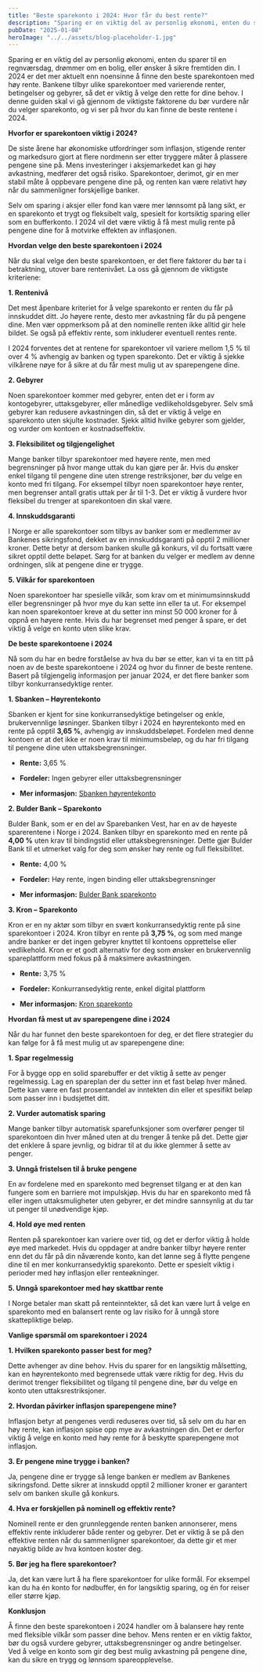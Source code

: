 ```yaml
---
title: "Beste sparekonto i 2024: Hvor får du best rente?"
description: "Sparing er en viktig del av personlig økonomi, enten du sparer til en regnværsdag, drømmer om en bolig, eller ønsker å sikre fremtiden din. I 2024 er det mer aktuelt enn noensinne å finne den beste sparekontoen med høy rente. Bankene tilbyr ulike sparekontoer med varierende renter, betingelser og gebyrer, så det er viktig å &#8230; Read more"
pubDate: "2025-01-08"
heroImage: "../../assets/blog-placeholder-1.jpg"
---
```


Sparing er en viktig del av personlig økonomi, enten du sparer til en regnværsdag, drømmer om en bolig, eller ønsker å sikre fremtiden din. I 2024 er det mer aktuelt enn noensinne å finne den beste sparekontoen med høy rente. Bankene tilbyr ulike sparekontoer med varierende renter, betingelser og gebyrer, så det er viktig å velge den rette for dine behov. I denne guiden skal vi gå gjennom de viktigste faktorene du bør vurdere når du velger sparekonto, og vi ser på hvor du kan finne de beste rentene i 2024.

**Hvorfor er sparekontoen viktig i 2024?**

De siste årene har økonomiske utfordringer som inflasjon, stigende renter og markedsuro gjort at flere nordmenn ser etter tryggere måter å plassere pengene sine på. Mens investeringer i aksjemarkedet kan gi høy avkastning, medfører det også risiko. Sparekontoer, derimot, gir en mer stabil måte å oppbevare pengene dine på, og renten kan være relativt høy når du sammenligner forskjellige banker.

Selv om sparing i aksjer eller fond kan være mer lønnsomt på lang sikt, er en sparekonto et trygt og fleksibelt valg, spesielt for kortsiktig sparing eller som en bufferkonto. I 2024 vil det være viktig å få mest mulig rente på pengene dine for å motvirke effekten av inflasjonen.

**Hvordan velge den beste sparekontoen i 2024**

Når du skal velge den beste sparekontoen, er det flere faktorer du bør ta i betraktning, utover bare rentenivået. La oss gå gjennom de viktigste kriteriene:

**1. Rentenivå**

Det mest åpenbare kriteriet for å velge sparekonto er renten du får på innskuddet ditt. Jo høyere rente, desto mer avkastning får du på pengene dine. Men vær oppmerksom på at den nominelle renten ikke alltid gir hele bildet. Se også på effektiv rente, som inkluderer eventuell rentes rente.

I 2024 forventes det at rentene for sparekontoer vil variere mellom 1,5 % til over 4 % avhengig av banken og typen sparekonto. Det er viktig å sjekke vilkårene nøye for å sikre at du får mest mulig ut av sparepengene dine.

**2. Gebyrer**

Noen sparekontoer kommer med gebyrer, enten det er i form av kontogebyrer, uttaksgebyrer, eller månedlige vedlikeholdsgebyrer. Selv små gebyrer kan redusere avkastningen din, så det er viktig å velge en sparekonto uten skjulte kostnader. Sjekk alltid hvilke gebyrer som gjelder, og vurder om kontoen er kostnadseffektiv.

**3. Fleksibilitet og tilgjengelighet**

Mange banker tilbyr sparekontoer med høyere rente, men med begrensninger på hvor mange uttak du kan gjøre per år. Hvis du ønsker enkel tilgang til pengene dine uten strenge restriksjoner, bør du velge en konto med fri tilgang. For eksempel tilbyr noen sparekontoer høye renter, men begrenser antall gratis uttak per år til 1-3. Det er viktig å vurdere hvor fleksibel du trenger at sparekontoen din skal være.

**4. Innskuddsgaranti**

I Norge er alle sparekontoer som tilbys av banker som er medlemmer av Bankenes sikringsfond, dekket av en innskuddsgaranti på opptil 2 millioner kroner. Dette betyr at dersom banken skulle gå konkurs, vil du fortsatt være sikret opptil dette beløpet. Sørg for at banken du velger er medlem av denne ordningen, slik at pengene dine er trygge.

**5. Vilkår for sparekontoen**

Noen sparekontoer har spesielle vilkår, som krav om et minimumsinnskudd eller begrensninger på hvor mye du kan sette inn eller ta ut. For eksempel kan noen sparekontoer kreve at du setter inn minst 50 000 kroner for å oppnå en høyere rente. Hvis du har begrenset med penger å spare, er det viktig å velge en konto uten slike krav.

**De beste sparekontoene i 2024**

Nå som du har en bedre forståelse av hva du bør se etter, kan vi ta en titt på noen av de beste sparekontoene i 2024 og hvor du finner de beste rentene. Basert på tilgjengelig informasjon per januar 2024, er det flere banker som tilbyr konkurransedyktige renter.

**1. Sbanken &#8211; Høyrentekonto**

Sbanken er kjent for sine konkurransedyktige betingelser og enkle, brukervennlige løsninger. Sbanken tilbyr i 2024 en høyrentekonto med en rente på opptil **3,65 %**, avhengig av innskuddsbeløpet. Fordelen med denne kontoen er at det ikke er noen krav til minimumsbeløp, og du har fri tilgang til pengene dine uten uttaksbegrensninger.

- **Rente:** 3,65 %

- **Fordeler:** Ingen gebyrer eller uttaksbegrensninger

- **Mer informasjon:** [Sbanken høyrentekonto](https://sbanken.no)

**2. Bulder Bank &#8211; Sparekonto**

Bulder Bank, som er en del av Sparebanken Vest, har en av de høyeste sparerentene i Norge i 2024. Banken tilbyr en sparekonto med en rente på **4,00 %** uten krav til bindingstid eller uttaksbegrensninger. Dette gjør Bulder Bank til et utmerket valg for deg som ønsker høy rente og full fleksibilitet.

- **Rente:** 4,00 %

- **Fordeler:** Høy rente, ingen binding eller uttaksbegrensninger

- **Mer informasjon:** [Bulder Bank sparekonto](https://bulder.no)

**3. Kron &#8211; Sparekonto**

Kron er en ny aktør som tilbyr en svært konkurransedyktig rente på sine sparekontoer i 2024. Kron tilbyr en rente på **3,75 %**, og som med mange andre banker er det ingen gebyrer knyttet til kontoens opprettelse eller vedlikehold. Kron er et godt alternativ for deg som ønsker en brukervennlig spareplattform med fokus på å maksimere avkastningen.

- **Rente:** 3,75 %

- **Fordeler:** Konkurransedyktig rente, enkel digital plattform

- **Mer informasjon:** [Kron sparekonto](https://www.kron.no)

**Hvordan få mest ut av sparepengene dine i 2024**

Når du har funnet den beste sparekontoen for deg, er det flere strategier du kan følge for å få mest mulig ut av sparepengene dine:

**1. Spar regelmessig**

For å bygge opp en solid sparebuffer er det viktig å sette av penger regelmessig. Lag en spareplan der du setter inn et fast beløp hver måned. Dette kan være en fast prosentandel av inntekten din eller et spesifikt beløp som passer inn i budsjettet ditt.

**2. Vurder automatisk sparing**

Mange banker tilbyr automatisk sparefunksjoner som overfører penger til sparekontoen din hver måned uten at du trenger å tenke på det. Dette gjør det enklere å spare jevnlig, og bidrar til at du ikke glemmer å sette av penger.

**3. Unngå fristelsen til å bruke pengene**

En av fordelene med en sparekonto med begrenset tilgang er at den kan fungere som en barriere mot impulskjøp. Hvis du har en sparekonto med få eller ingen uttaksmuligheter uten gebyrer, er det mindre sannsynlig at du tar ut penger til unødvendige kjøp.

**4. Hold øye med renten**

Renten på sparekontoer kan variere over tid, og det er derfor viktig å holde øye med markedet. Hvis du oppdager at andre banker tilbyr høyere renter enn det du får på din nåværende konto, kan det lønne seg å flytte pengene dine til en mer konkurransedyktig sparekonto. Dette er spesielt viktig i perioder med høy inflasjon eller renteøkninger.

**5. Unngå sparekontoer med høy skattbar rente**

I Norge betaler man skatt på renteinntekter, så det kan være lurt å velge en sparekonto med en balansert rente og lav risiko for å unngå store skattepliktige beløp.

**Vanlige spørsmål om sparekontoer i 2024**

**1. Hvilken sparekonto passer best for meg?**

Dette avhenger av dine behov. Hvis du sparer for en langsiktig målsetting, kan en høyrentekonto med begrensede uttak være riktig for deg. Hvis du derimot trenger fleksibilitet og tilgang til pengene dine, bør du velge en konto uten uttaksrestriksjoner.

**2. Hvordan påvirker inflasjon sparepengene mine?**

Inflasjon betyr at pengenes verdi reduseres over tid, så selv om du har en høy rente, kan inflasjon spise opp mye av avkastningen din. Det er derfor viktig å velge en konto med høy rente for å beskytte sparepengene mot inflasjon.

**3. Er pengene mine trygge i banken?**

Ja, pengene dine er trygge så lenge banken er medlem av Bankenes sikringsfond. Dette sikrer at innskudd opptil 2 millioner kroner er garantert selv om banken skulle gå konkurs.

**4. Hva er forskjellen på nominell og effektiv rente?**

Nominell rente er den grunnleggende renten banken annonserer, mens effektiv rente inkluderer både renter og gebyrer. Det er viktig å se på den effektive renten når du sammenligner sparekontoer, da dette gir et mer nøyaktig bilde av hva kontoen koster deg.

**5. Bør jeg ha flere sparekontoer?**

Ja, det kan være lurt å ha flere sparekontoer for ulike formål. For eksempel kan du ha én konto for nødbuffer, én for langsiktig sparing, og én for reiser eller større kjøp.

**Konklusjon**

Å finne den beste sparekontoen i 2024 handler om å balansere høy rente med fleksible vilkår som passer dine behov. Mens renten er en viktig faktor, bør du også vurdere gebyrer, uttaksbegrensninger og andre betingelser. Ved å velge en konto som gir deg best mulig avkastning på pengene dine, kan du sikre en trygg og lønnsom spareopplevelse.